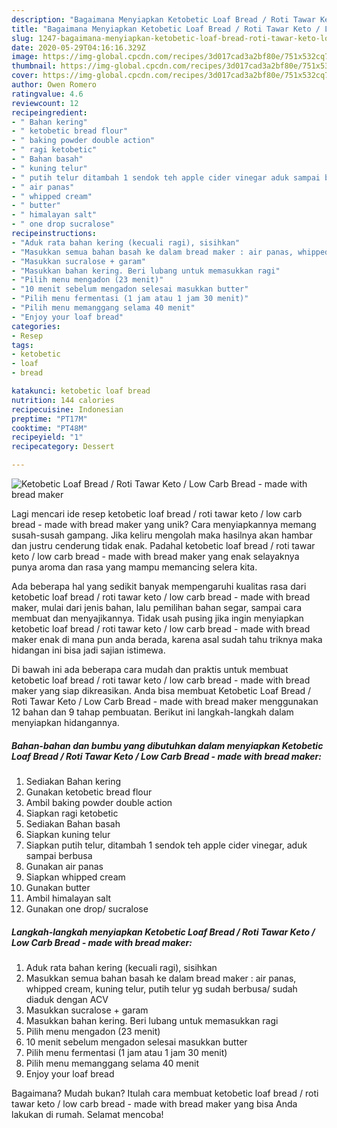 ```yaml
---
description: "Bagaimana Menyiapkan Ketobetic Loaf Bread / Roti Tawar Keto / Low Carb Bread - made with bread maker, Lezat Sekali"
title: "Bagaimana Menyiapkan Ketobetic Loaf Bread / Roti Tawar Keto / Low Carb Bread - made with bread maker, Lezat Sekali"
slug: 1247-bagaimana-menyiapkan-ketobetic-loaf-bread-roti-tawar-keto-low-carb-bread-made-with-bread-maker-lezat-sekali
date: 2020-05-29T04:16:16.329Z
image: https://img-global.cpcdn.com/recipes/3d017cad3a2bf80e/751x532cq70/ketobetic-loaf-bread-roti-tawar-keto-low-carb-bread-made-with-bread-maker-foto-resep-utama.jpg
thumbnail: https://img-global.cpcdn.com/recipes/3d017cad3a2bf80e/751x532cq70/ketobetic-loaf-bread-roti-tawar-keto-low-carb-bread-made-with-bread-maker-foto-resep-utama.jpg
cover: https://img-global.cpcdn.com/recipes/3d017cad3a2bf80e/751x532cq70/ketobetic-loaf-bread-roti-tawar-keto-low-carb-bread-made-with-bread-maker-foto-resep-utama.jpg
author: Owen Romero
ratingvalue: 4.6
reviewcount: 12
recipeingredient:
- " Bahan kering"
- " ketobetic bread flour"
- " baking powder double action"
- " ragi ketobetic"
- " Bahan basah"
- " kuning telur"
- " putih telur ditambah 1 sendok teh apple cider vinegar aduk sampai berbusa"
- " air panas"
- " whipped cream"
- " butter"
- " himalayan salt"
- " one drop sucralose"
recipeinstructions:
- "Aduk rata bahan kering (kecuali ragi), sisihkan"
- "Masukkan semua bahan basah ke dalam bread maker : air panas, whipped cream, kuning telur, putih telur yg sudah berbusa/ sudah diaduk dengan ACV"
- "Masukkan sucralose + garam"
- "Masukkan bahan kering. Beri lubang untuk memasukkan ragi"
- "Pilih menu mengadon (23 menit)"
- "10 menit sebelum mengadon selesai masukkan butter"
- "Pilih menu fermentasi (1 jam atau 1 jam 30 menit)"
- "Pilih menu memanggang selama 40 menit"
- "Enjoy your loaf bread"
categories:
- Resep
tags:
- ketobetic
- loaf
- bread

katakunci: ketobetic loaf bread 
nutrition: 144 calories
recipecuisine: Indonesian
preptime: "PT17M"
cooktime: "PT48M"
recipeyield: "1"
recipecategory: Dessert

---
```



![Ketobetic Loaf Bread / Roti Tawar Keto / Low Carb Bread - made with bread maker](https://img-global.cpcdn.com/recipes/3d017cad3a2bf80e/751x532cq70/ketobetic-loaf-bread-roti-tawar-keto-low-carb-bread-made-with-bread-maker-foto-resep-utama.jpg)

Lagi mencari ide resep ketobetic loaf bread / roti tawar keto / low carb bread - made with bread maker yang unik? Cara menyiapkannya memang susah-susah gampang. Jika keliru mengolah maka hasilnya akan hambar dan justru cenderung tidak enak. Padahal ketobetic loaf bread / roti tawar keto / low carb bread - made with bread maker yang enak selayaknya punya aroma dan rasa yang mampu memancing selera kita.

Ada beberapa hal yang sedikit banyak mempengaruhi kualitas rasa dari ketobetic loaf bread / roti tawar keto / low carb bread - made with bread maker, mulai dari jenis bahan, lalu pemilihan bahan segar, sampai cara membuat dan menyajikannya. Tidak usah pusing jika ingin menyiapkan ketobetic loaf bread / roti tawar keto / low carb bread - made with bread maker enak di mana pun anda berada, karena asal sudah tahu triknya maka hidangan ini bisa jadi sajian istimewa.




Di bawah ini ada beberapa cara mudah dan praktis untuk membuat ketobetic loaf bread / roti tawar keto / low carb bread - made with bread maker yang siap dikreasikan. Anda bisa membuat Ketobetic Loaf Bread / Roti Tawar Keto / Low Carb Bread - made with bread maker menggunakan 12 bahan dan 9 tahap pembuatan. Berikut ini langkah-langkah dalam menyiapkan hidangannya.

<!--inarticleads1-->

##### Bahan-bahan dan bumbu yang dibutuhkan dalam menyiapkan Ketobetic Loaf Bread / Roti Tawar Keto / Low Carb Bread - made with bread maker:

1. Sediakan  Bahan kering
1. Gunakan  ketobetic bread flour
1. Ambil  baking powder double action
1. Siapkan  ragi ketobetic
1. Sediakan  Bahan basah
1. Siapkan  kuning telur
1. Siapkan  putih telur, ditambah 1 sendok teh apple cider vinegar, aduk sampai berbusa
1. Gunakan  air panas
1. Siapkan  whipped cream
1. Gunakan  butter
1. Ambil  himalayan salt
1. Gunakan  one drop/ sucralose




<!--inarticleads2-->

##### Langkah-langkah menyiapkan Ketobetic Loaf Bread / Roti Tawar Keto / Low Carb Bread - made with bread maker:

1. Aduk rata bahan kering (kecuali ragi), sisihkan
1. Masukkan semua bahan basah ke dalam bread maker : air panas, whipped cream, kuning telur, putih telur yg sudah berbusa/ sudah diaduk dengan ACV
1. Masukkan sucralose + garam
1. Masukkan bahan kering. Beri lubang untuk memasukkan ragi
1. Pilih menu mengadon (23 menit)
1. 10 menit sebelum mengadon selesai masukkan butter
1. Pilih menu fermentasi (1 jam atau 1 jam 30 menit)
1. Pilih menu memanggang selama 40 menit
1. Enjoy your loaf bread




Bagaimana? Mudah bukan? Itulah cara membuat ketobetic loaf bread / roti tawar keto / low carb bread - made with bread maker yang bisa Anda lakukan di rumah. Selamat mencoba!
